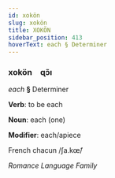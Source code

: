 ```yaml
---
id: xokön
slug: xokön
title: XOKÖN
sidebar_position: 413
hoverText: each § Determiner
---
```


### xokön&emsp;<span kind="abugida">ɋɔ̃ı</span>

*each* **§** Determiner

**Verb**: to be each

**Noun**: each (one)

**Modifier**: each/apiece

French chacun /ʃa.kœ̃/

*Romance Language Family*